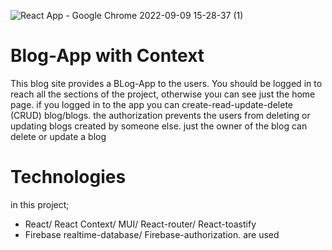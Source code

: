 ![React App - Google Chrome 2022-09-09 15-28-37 (1)](https://user-images.githubusercontent.com/93918344/189354225-6a550d0b-c424-48c7-a3ce-cd6d854d2900.gif)

# Blog-App with Context
  This blog site provides a BLog-App to the users. You should be logged in to reach all the sections of the project, otherwise youı can see just the home page. 
  if you logged in to the app you can create-read-update-delete (CRUD) blog/blogs. the authorization prevents the users from deleting or updating blogs created by someone else. just the owner of the blog can delete or update a blog
  # Technologies
  in this project;
  - React/ React Context/ MUI/ React-router/ React-toastify
  - Firebase realtime-database/ Firebase-authorization. are used

